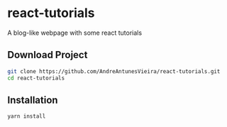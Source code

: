 # react-tutorials
A blog-like webpage with some react tutorials

## Download Project
```bash
git clone https://github.com/AndreAntunesVieira/react-tutorials.git
cd react-tutorials
```
## Installation
```bash
yarn install
```
